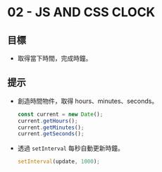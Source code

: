 # 02 - JS AND CSS CLOCK

## 目標

- 取得當下時間，完成時鐘。

## 提示

- 創造時間物件，取得 hours、minutes、seconds。

  ```javascript
  const current = new Date();
  current.getHours();
  current.getMinutes();
  current.getSeconds();
  ```

- 透過 `setInterval` 每秒自動更新時鐘。

  ```javascript
  setInterval(update, 1000);
  ```
